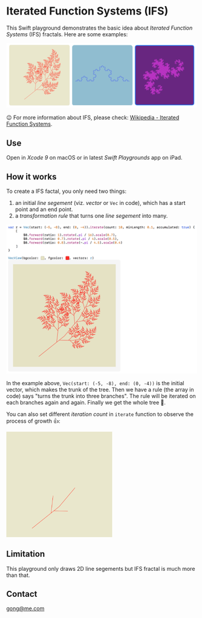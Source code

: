 # Iterated Function Systems (IFS)

This Swift playground demonstrates the basic idea about *Iterated Function Systems* (IFS) fractals. Here are some examples:

<img src="./Images/2.png" width="600">

😉 For more information about IFS, please check:
[Wikipedia - Iterated Function Systems](https://en.wikipedia.org/wiki/Iterated_function_system).

## Use

Open in *Xcode 9* on macOS or in latest *Swift Playgrounds* app on iPad.

## How it works

To create a IFS factal, you only need two things:
1. an initial *line segement* (viz. *vector* or `Vec` in code), which has a start point and an end point.
2. a *transformation rule* that turns one *line segement* into many.

<img src="./Images/1.png" width="700">

In the example above, `Vec(start: (-5, -8), end: (0, -4))` is the initial vector, which makes the trunk of the tree. Then we have a rule (the array in code) says "turns the trunk into three branches". The rule will be iterated on each branches again and again. Finally we get the whole tree 🌲.

You can also set different *iteration count* in `iterate` function to observe the process of growth 👍:

<img src="./Images/3.gif" width="280">

## Limitation

This playground only draws 2D line segements but IFS fractal is much more than that.

## Contact

gong@me.com
